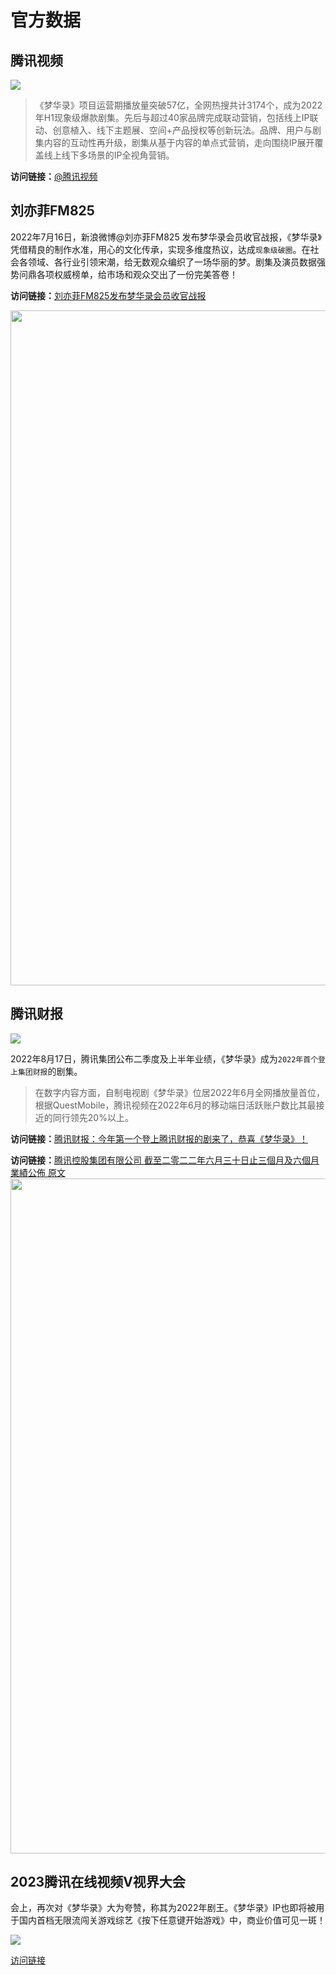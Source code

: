# 官方数据

## 腾讯视频

![](/image/data/bofangliang.jpg)

> 《梦华录》项目运营期播放量突破57亿，全网热搜共计3174个，成为2022年H1现象级爆款剧集。先后与超过40家品牌完成联动营销，包括线上IP联动、创意植入、线下主题展、空间+产品授权等创新玩法。品牌、用户与剧集内容的互动性再升级，剧集从基于内容的单点式营销，走向围绕IP展开覆盖线上线下多场景的IP全视角营销。

**访问链接：**[@腾讯视频](https://m.weibo.cn/2591595652/4831473380632831)

## 刘亦菲FM825

2022年7月16日，新浪微博@刘亦菲FM825 发布梦华录会员收官战报，《梦华录》凭借精良的制作水准，用心的文化传承，实现多维度热议，达成`现象级破圈`。在社会各领域、各行业引领宋潮，给无数观众编织了一场华丽的梦。剧集及演员数据强势问鼎各项权威榜单，给市场和观众交出了一份完美答卷！

**访问链接：**[刘亦菲FM825发布梦华录会员收官战报](https://weibo.com/1765462132/LAWfD4xVv?sudaref=docs.qq.com)

<img src="/image/data/fm825.jpg" width="1080">

## 腾讯财报
![](/image/data/caibao-min.jpg)

2022年8月17日，腾讯集团公布二季度及上半年业绩，《梦华录》成为`2022年首个登上集团财报`的剧集。
> 在数字内容方面，自制电视剧《梦华录》位居2022年6月全网播放量首位，根据QuestMobile，腾讯视频在2022年6月的移动端日活跃账户数比其最接近的同行领先20%以上。

**访问链接：**[腾讯财报：今年第一个登上腾讯财报的剧来了，恭喜《梦华录》！](https://www.douban.com/group/topic/273107947/?_i=4521160xONdm5L,4521168ITE-dZu&dt_dapp=1&dt_platform=com.douban.activity.wechat_friends)

**访问链接：**[腾讯控股集团有限公司 截至二零二二年六月三十日止三個月及六個月業績公佈 原文](https://www1.hkexnews.hk/listedco/listconews/sehk/2022/0817/2022081700320_c.pdf)
<img src="/image/data/guanfang-caibao-1.webp" width="1080">

## 2023腾讯在线视频V视界大会

会上，再次对《梦华录》大为夸赞，称其为2022年剧王。《梦华录》IP也即将被用于国内首档无限流闯关游戏综艺《按下任意键开始游戏》中，商业价值可见一斑！

![](/image/data/renyijian.jpg)

[访问链接](https://m.weibo.cn/3758512144/4831731222578652)
